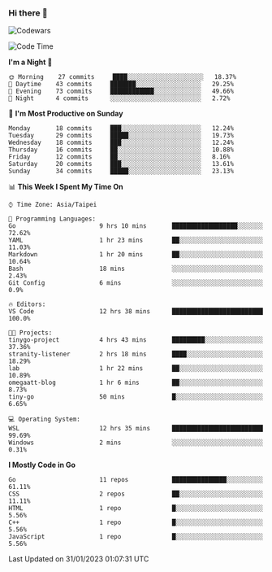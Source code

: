 ### Hi there 👋

![Codewars](https://www.codewars.com/users/omegaatt36/badges/small)

<!--START_SECTION:waka-->
![Code Time](http://img.shields.io/badge/Code%20Time-781%20hrs%2019%20mins-blue)

**I'm a Night 🦉** 

```text
🌞 Morning    27 commits     ████░░░░░░░░░░░░░░░░░░░░░   18.37% 
🌆 Daytime    43 commits     ███████░░░░░░░░░░░░░░░░░░   29.25% 
🌃 Evening    73 commits     ████████████░░░░░░░░░░░░░   49.66% 
🌙 Night      4 commits      ░░░░░░░░░░░░░░░░░░░░░░░░░   2.72%

```
📅 **I'm Most Productive on Sunday** 

```text
Monday       18 commits     ███░░░░░░░░░░░░░░░░░░░░░░   12.24% 
Tuesday      29 commits     █████░░░░░░░░░░░░░░░░░░░░   19.73% 
Wednesday    18 commits     ███░░░░░░░░░░░░░░░░░░░░░░   12.24% 
Thursday     16 commits     ██░░░░░░░░░░░░░░░░░░░░░░░   10.88% 
Friday       12 commits     ██░░░░░░░░░░░░░░░░░░░░░░░   8.16% 
Saturday     20 commits     ███░░░░░░░░░░░░░░░░░░░░░░   13.61% 
Sunday       34 commits     █████░░░░░░░░░░░░░░░░░░░░   23.13%

```


📊 **This Week I Spent My Time On** 

```text
⌚︎ Time Zone: Asia/Taipei

💬 Programming Languages: 
Go                       9 hrs 10 mins       ██████████████████░░░░░░░   72.62% 
YAML                     1 hr 23 mins        ██░░░░░░░░░░░░░░░░░░░░░░░   11.03% 
Markdown                 1 hr 20 mins        ██░░░░░░░░░░░░░░░░░░░░░░░   10.64% 
Bash                     18 mins             ░░░░░░░░░░░░░░░░░░░░░░░░░   2.43% 
Git Config               6 mins              ░░░░░░░░░░░░░░░░░░░░░░░░░   0.9%

🔥 Editors: 
VS Code                  12 hrs 38 mins      █████████████████████████   100.0%

🐱‍💻 Projects: 
tinygo-project           4 hrs 43 mins       █████████░░░░░░░░░░░░░░░░   37.36% 
stranity-listener        2 hrs 18 mins       ████░░░░░░░░░░░░░░░░░░░░░   18.29% 
lab                      1 hr 22 mins        ██░░░░░░░░░░░░░░░░░░░░░░░   10.89% 
omegaatt-blog            1 hr 6 mins         ██░░░░░░░░░░░░░░░░░░░░░░░   8.73% 
tiny-go                  50 mins             █░░░░░░░░░░░░░░░░░░░░░░░░   6.65%

💻 Operating System: 
WSL                      12 hrs 35 mins      █████████████████████████   99.69% 
Windows                  2 mins              ░░░░░░░░░░░░░░░░░░░░░░░░░   0.31%

```

**I Mostly Code in Go** 

```text
Go                       11 repos            ███████████████░░░░░░░░░░   61.11% 
CSS                      2 repos             ██░░░░░░░░░░░░░░░░░░░░░░░   11.11% 
HTML                     1 repo              █░░░░░░░░░░░░░░░░░░░░░░░░   5.56% 
C++                      1 repo              █░░░░░░░░░░░░░░░░░░░░░░░░   5.56% 
JavaScript               1 repo              █░░░░░░░░░░░░░░░░░░░░░░░░   5.56%

```



 Last Updated on 31/01/2023 01:07:31 UTC
<!--END_SECTION:waka-->

<!--
**omegaatt36/omegaatt36** is a ✨ _special_ ✨ repository because its `README.md` (this file) appears on your GitHub profile.

Here are some ideas to get you started:

- 🔭 I’m currently working on ...
- 🌱 I’m currently learning ...
- 👯 I’m looking to collaborate on ...
- 🤔 I’m looking for help with ...
- 💬 Ask me about ...
- 📫 How to reach me: ...
- 😄 Pronouns: ...
- ⚡ Fun fact: ...
-->
